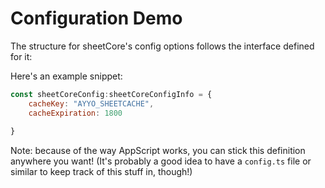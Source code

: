 # Configuration Demo

The structure for sheetCore's config options follows the interface defined for it:

Here's an example snippet:
```js
const sheetCoreConfig:sheetCoreConfigInfo = {
    cacheKey: "AYYO_SHEETCACHE",
    cacheExpiration: 1800
    
}
```

Note: because of the way AppScript works, you can stick this definition anywhere you want! (It's probably a good idea to have a ``config.ts`` file or similar to keep track of this stuff in, though!)